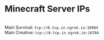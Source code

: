 
# Minecraft Server IPs

</br>Main Survival: `tcp://0.tcp.in.ngrok.io:10984`
</br>Main Creative: `tcp://0.tcp.in.ngrok.io:16784`
